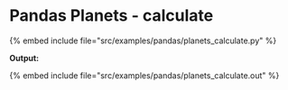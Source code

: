 # Pandas Planets - calculate

{% embed include file="src/examples/pandas/planets_calculate.py" %}

**Output:**

{% embed include file="src/examples/pandas/planets_calculate.out" %}


